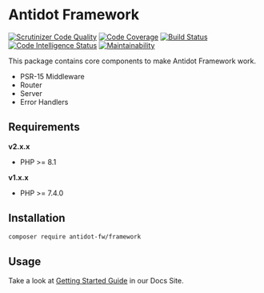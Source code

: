 Antidot Framework
=================

[![Scrutinizer Code Quality](https://scrutinizer-ci.com/g/antidot-framework/antidot-framework/badges/quality-score.png?b=3.x.x)](https://scrutinizer-ci.com/g/antidot-framework/antidot-framework/?branch=3.x.x)
[![Code Coverage](https://scrutinizer-ci.com/g/antidot-framework/antidot-framework/badges/coverage.png?b=3.x.x)](https://scrutinizer-ci.com/g/antidot-framework/antidot-framework/?branch=3.x.x)
[![Build Status](https://scrutinizer-ci.com/g/antidot-framework/antidot-framework/badges/build.png?b=3.x.x)](https://scrutinizer-ci.com/g/antidot-framework/antidot-framework/build-status/3.x.x)
[![Code Intelligence Status](https://scrutinizer-ci.com/g/antidot-framework/antidot-framework/badges/code-intelligence.svg?b=3.x.x)](https://scrutinizer-ci.com/code-intelligence)
[![Maintainability](https://api.codeclimate.com/v1/badges/0e1302d3e8c732c071ca/maintainability)](https://codeclimate.com/github/antidot-framework/antidot-framework/maintainability)

This package contains core components to make Antidot Framework work.

* PSR-15 Middleware
* Router
* Server
* Error Handlers

## Requirements

**v2.x.x**
* PHP >= 8.1

**v1.x.x**
* PHP >= 7.4.0

## Installation

```bash
composer require antidot-fw/framework
```

## Usage

Take a look at [Getting Started Guide](https://antidotfw.io/#/framework/getting-started) in our Docs Site.
